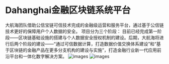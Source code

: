 # Dahanghai金融区块链系统平台

大航海团队借助公信宝链可信技术完成的金融级运营和服务平台，通过基于公信链技术更好的保障用户个人数据的安全。
项目分为三个阶段：
目前已经完成第一阶段——区块链基础设施的搭建与个人数据安全授权机制的建设。后期，大航海将进行后两个阶段的建设——“通过可信数据计算，打造数据价值交换体系建设”和“基于区块链的金融产品在更多分支机构的建设与实施”，打造金融行业新一代应用前沿平台和一体化数字解决方案。
![images](https://github.com/linqd1/Dahanghai/blob/master/1.png)
![images](https://github.com/linqd1/Dahanghai/blob/master/2.png)
